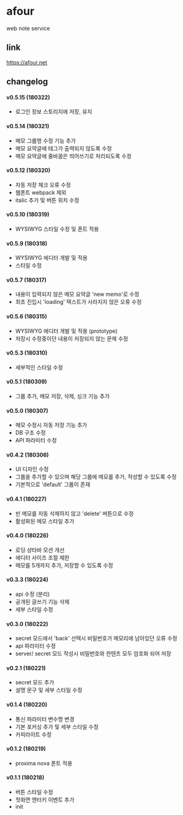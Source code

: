 # afour
web note service

## link
https://afour.net


## changelog

#### v0.5.15 (180322)
* 로그인 정보 스토리지에 저장, 유지

#### v0.5.14 (180321)
* 메모 그룹명 수정 기능 추가
* 메모 요약글에 태그가 출력되지 않도록 수정
* 메모 요약글에 줄바꿈은 띄어쓰기로 처리되도록 수정

#### v0.5.12 (180320)
* 자동 저장 체크 오류 수정
* 웹폰트 webpack 제외
* italic 추가 및 버튼 위치 수정

#### v0.5.10 (180319)
* WYSIWYG 스타일 수정 및 폰트 적용

#### v0.5.9 (180318)
* WYSIWYG 에디터 개발 및 적용
* 스타일 수정

#### v0.5.7 (180317)
* 내용이 임력되지 않은 메모 요약글 'new memo'로 수정
* 최초 진입시 'loading' 텍스트가 사라지지 않은 오류 수정

#### v0.5.6 (180315)
* WYSIWYG 에디터 개발 및 적용 (prototype)
* 저장시 수정중이던 내용이 저장되지 않는 문제 수정

#### v0.5.3 (180310)
* 세부적인 스타일 수정

#### v0.5.1 (180309)
* 그룹 추가, 메모 저장, 삭제, 싱크 기능 추가

#### v0.5.0 (180307)
* 메모 수정시 자동 저장 기능 추가
* DB 구조 수정
* API 파라미터 수정

#### v0.4.2 (180306)
* UI 디자인 수정
* 그룹을 추가할 수 있으며 해당 그룹에 메모를 추가, 작성할 수 있도록 수정
* 기본적으로 'default' 그룹이 존재

#### v0.4.1 (180227)
* 빈 메모를 자동 삭제하지 않고 'delete' 버튼으로 수정
* 활성화된 메모 스타일 추가

#### v0.4.0 (180226)
* 로딩 상타바 모션 개선
* 에디터 사이즈 조절 제한
* 메모를 5개까지 추가, 저장할 수 있도록 수정

#### v0.3.3 (180224)
* api 수정 (분리)
* 공개된 글쓰기 기능 삭제
* 세부 스타일 수정

#### v0.3.0 (180222)
* secret 모드에서 'back' 선택시 비밀번호가 메모리에 남아있던 오류 수정
* api 파라미터 수정
* server/ secret 모드 작성시 비밀번호와 컨텐츠 모두 암호화 되어 저장

#### v0.2.1 (180221)
* secret 모드 추가
* 설명 문구 및 세부 스타일 수정

#### v0.1.4 (180220)
* 통신 파라미터 변수명 변경
* 기본 포커싱 추가 및 세부 스타일 수정
* 카피라이트 수정

#### v0.1.2 (180219)
* proxima nova 폰트 적용

#### v0.1.1 (180218)
* 버튼 스타일 수정
* 첫화면 엔터키 이벤트 추가
* init
